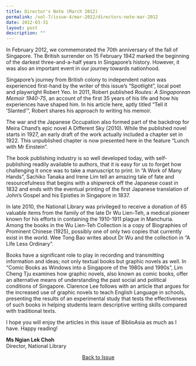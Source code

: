 ```yaml
---
title: Director's Note (March 2012)
permalink: /vol-7/issue-4/mar-2012/directors-note-mar-2012
date: 2012-03-31
layout: post
description: ""
---
```


In February 2012, we commemorated the 70th anniversary of the fall of Singapore. The British surrender on 15 February 1942 marked the beginning of the darkest three-and-a-half years in Singapore’s history. However, it was also an important event in our journey towards nationhood.

Singapore’s journey from British colony to independent nation was experienced first-hand by the writer of this issue’s “Spotlight”, local poet and playwright Robert Yeo. In 2011, Robert published *Routes: A Singaporean Memoir 1940-75*, an account of the first 35 years of his life and how his experiences have shaped him. In his article here, aptly titled “Tell it ‘Slanted’”, Robert shares his approach to writing his memoir.

The war and the Japanese Occupation also formed part of the backdrop for Meira Chand’s epic novel A Different Sky (2010). While the published novel starts in 1927, an early draft of the work actually included a chapter set in 1922. This unpublished chapter is now presented here in the feature “Lunch with Mr Einstein”.

The book publishing industry is so well developed today, with self-publishing readily available to authors, that it is easy for us to forget how challenging it once was to take a manuscript to print. In “A Work of Many Hands”, Sachiko Tanaka and Irene Lim tell an amazing tale of fate and resourcefulness that begins with a shipwreck off the Japanese coast in 1832 and ends with the eventual printing of the first Japanese translation of John’s Gospel and his Epistles in Singapore in 1837.

In late 2010, the National Library was privileged to receive a donation of 65 valuable items from the family of the late Dr Wu Lien-Teh, a medical pioneer known for his efforts in containing the 1910-1911 plague in Manchuria. Among the books in the Wu Lien-Teh Collection is a copy of Biographies of Prominent Chinese (1925), possibly one of only two copies that currently exist in the world. Wee Tong Bao writes about Dr Wu and the collection in “A Life Less Ordinary”.

Books have a significant role to play in recording and transmitting information and ideas; not only textual books but graphic novels as well. In “Comic Books as Windows into a Singapore of the 1980s and 1990s”, Lim Cheng Tju examines how graphic novels, also known as comic books, offer an alternative means of understanding the past social and political conditions of Singapore. Clarence Lee follows with an article that argues for the increased use of graphic novels to teach English Language in schools, presenting the results of an experimental study that tests the effectiveness of such books in helping students learn descriptive writing skills compared with traditional texts.

I hope you will enjoy the articles in this issue of BiblioAsia as much as I have. Happy reading!

<b>Ms Ngian Lek Choh</b><br>
Director, National Library

<a href="https://biblioasia.nlb.gov.sg/vol-7/issue-4/mar-2012/"><center>Back to Issue</center></a>